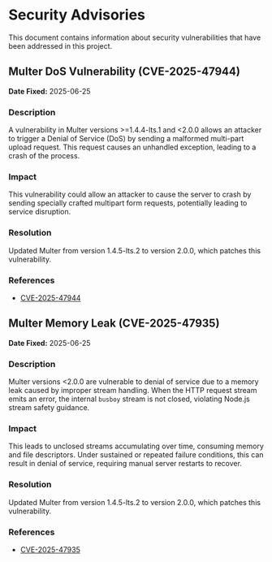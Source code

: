 # Security Advisories

This document contains information about security vulnerabilities that have been addressed in this project.

## Multer DoS Vulnerability (CVE-2025-47944)

**Date Fixed:** 2025-06-25

### Description

A vulnerability in Multer versions >=1.4.4-lts.1 and <2.0.0 allows an attacker to trigger a Denial of Service (DoS) by sending a malformed multi-part upload request. This request causes an unhandled exception, leading to a crash of the process.

### Impact

This vulnerability could allow an attacker to cause the server to crash by sending specially crafted multipart form requests, potentially leading to service disruption.

### Resolution

Updated Multer from version 1.4.5-lts.2 to version 2.0.0, which patches this vulnerability.

### References

- [CVE-2025-47944](https://cve.mitre.org/cgi-bin/cvename.cgi?name=CVE-2025-47944)

## Multer Memory Leak (CVE-2025-47935)

**Date Fixed:** 2025-06-25

### Description

Multer versions <2.0.0 are vulnerable to denial of service due to a memory leak caused by improper stream handling. When the HTTP request stream emits an error, the internal `busboy` stream is not closed, violating Node.js stream safety guidance.

### Impact

This leads to unclosed streams accumulating over time, consuming memory and file descriptors. Under sustained or repeated failure conditions, this can result in denial of service, requiring manual server restarts to recover.

### Resolution

Updated Multer from version 1.4.5-lts.2 to version 2.0.0, which patches this vulnerability.

### References

- [CVE-2025-47935](https://cve.mitre.org/cgi-bin/cvename.cgi?name=CVE-2025-47935)
